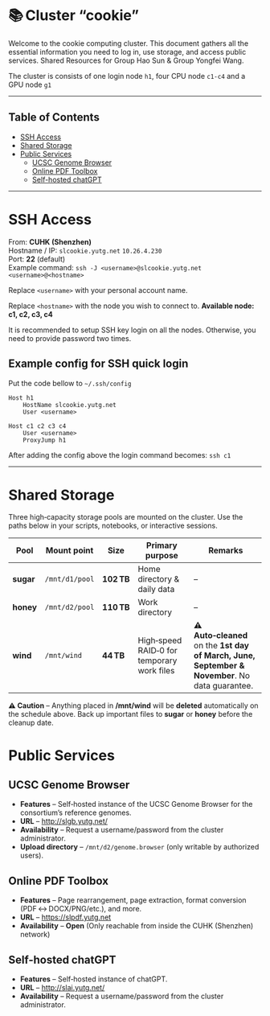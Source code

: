 
# 📚 Cluster “cookie”

Welcome to the cookie computing cluster. This document gathers all the essential information you need to log in, use storage, and access public services.
Shared Resources for Group Hao Sun & Group Yongfei Wang.

The cluster is consists of one login node `h1`, four CPU node `c1-c4` and a GPU node `g1`

--- 

## Table of Contents
- [SSH Access](#ssh-access)
- [Shared Storage](#shared-storage)
- [Public Services](#public-services)
  - [UCSC Genome Browser](#ucsc-genome-browser)
  - [Online PDF Toolbox](#online-pdf-toolbox)
  - [Self-hosted chatGPT](#self-hosted-chatgpt)
--- 

# SSH Access
From: **CUHK (Shenzhen)**  
Hostname / IP: `slcookie.yutg.net`  `10.26.4.230`  
Port: **22** (default)  
Example command: `ssh -J <username>@slcookie.yutg.net <username>@<hostname>`

Replace `<username>` with your personal account name.

Replace `<hostname>` with the node you wish to connect to. **Available node: c1, c2, c3, c4**

It is recommended to setup SSH key login on all the nodes. Otherwise, you need to provide password two times.

## Example config for SSH quick login

Put the code bellow to `~/.ssh/config`
```
Host h1
    HostName slcookie.yutg.net
    User <username>

Host c1 c2 c3 c4
    User <username>
    ProxyJump h1

```

After adding the config above the login command becomes: `ssh c1`


--- 

# Shared Storage
Three high‑capacity storage pools are mounted on the cluster. Use the paths below in your scripts, notebooks, or interactive sessions.

| Pool  | Mount point   | Size   | Primary purpose                     | Remarks |
|-------|---------------|--------|--------------------------------------|---------|
| **sugar** | `/mnt/d1/pool` | **102 TB** | Home directory & daily data | – |
| **honey** | `/mnt/d2/pool` | **110 TB** | Work directory | – |
| **wind**  | `/mnt/wind`    | **44 TB**  | High‑speed RAID‑0 for temporary work files | **⚠️ Auto‑cleaned** on the **1st day of March, June, September & November**. No data guarantee. |


**⚠️ Caution** – Anything placed in **/mnt/wind** will be **deleted** automatically on the schedule above. Back up important files to **sugar** or **honey** before the cleanup date.



# Public Services

## UCSC Genome Browser
- **Features** – Self‑hosted instance of the UCSC Genome Browser for the consortium’s reference genomes.  
- **URL** – <http://slgb.yutg.net/>  
- **Availability** – Request a username/password from the cluster administrator.  
- **Upload directory** – `/mnt/d2/genome.browser` (only writable by authorized users).  


## Online PDF Toolbox
- **Features** – Page rearrangement, page extraction, format conversion (PDF ↔ DOCX/PNG/etc.), and more.  
- **URL** – <https://slpdf.yutg.net>  
- **Availability** – **Open** (Only reachable from inside the CUHK (Shenzhen) network)

## Self-hosted chatGPT
- **Features** – Self‑hosted instance of chatGPT.
- **URL** – <http://slai.yutg.net/>  
- **Availability** – Request a username/password from the cluster administrator.
